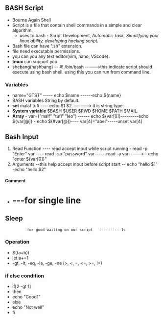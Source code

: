 ## BASH Script
- Bourne Again Shell 
- Script is a file that contain shell commands in a simple and clear algorithm.
	- uses to bash - Script Development, *Automatic Task, Simplifying your linux ability,                                       developing hacking script.*
- Bash file can have ".sh" extension.
- file need executable permissions.
- you can you any text editor(vim, nano, VScode).
- **tmux** can support you.
- shebang(hashbang)  -- #! /bin/bash      ----->this indicate script should execute using bash shell. using this you can run from command line.
### Variables
- name="GTST" ----- echo $name ------echo ${name}
- BASH variables String by default.
- **set** malaf tufi  ---- echo $1 $2.        ------> it is string type.
- **System variable** $BASH $USER $PWD $HOME $PATH $MAIL.
- **Array** - var=("malf" "tufi" "leo")  ------ echo ${var[0]}---------echo ${var[@]}
				- echo ${#var[@]}---- var[4]="abel"-----unset var[4] 
## Bash Input
1. Read Function  ---- read accept input while script running 
			- read -p "Enter" var  ---- read -sp "password" var------read -a  var----->
			- echo "enter ${var[0]}"
2. Arguments    --this help accept input before script start
				-- echo "hello $1"
				-echo "hello $2" 
#### Comment 
- #  ---for single line
## Sleep
			 -for good waiting on our script   ----------1s
### Operation
- $((a+b))
- let a+=1
- -gt, -lt, -eq, -le, -ge, -ne  (>, <, =, <=, >=, !=)
### if else condition
- if[2 -gt 1]
- then
- echo "Good1"
- else
- echo "Not well"
- fi
